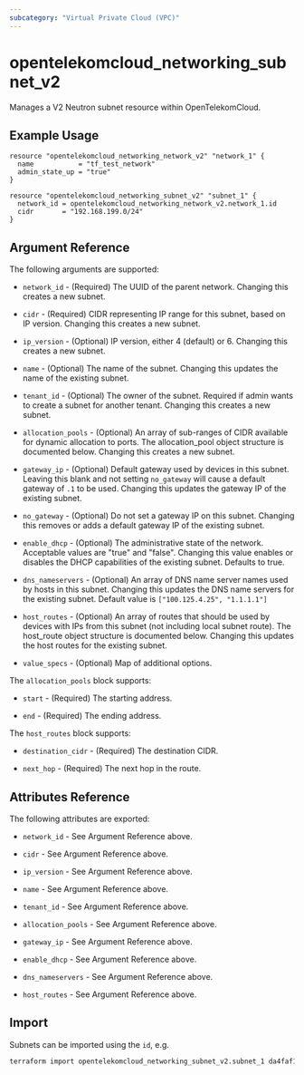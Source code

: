 ```yaml
---
subcategory: "Virtual Private Cloud (VPC)"
---
```


# opentelekomcloud_networking_subnet_v2

Manages a V2 Neutron subnet resource within OpenTelekomCloud.

## Example Usage

```hcl
resource "opentelekomcloud_networking_network_v2" "network_1" {
  name           = "tf_test_network"
  admin_state_up = "true"
}

resource "opentelekomcloud_networking_subnet_v2" "subnet_1" {
  network_id = opentelekomcloud_networking_network_v2.network_1.id
  cidr       = "192.168.199.0/24"
}
```

## Argument Reference

The following arguments are supported:

* `network_id` - (Required) The UUID of the parent network. Changing this
  creates a new subnet.

* `cidr` - (Required) CIDR representing IP range for this subnet, based on IP
  version. Changing this creates a new subnet.

* `ip_version` - (Optional) IP version, either 4 (default) or 6. Changing this creates a
  new subnet.

* `name` - (Optional) The name of the subnet. Changing this updates the name of
  the existing subnet.

* `tenant_id` - (Optional) The owner of the subnet. Required if admin wants to
  create a subnet for another tenant. Changing this creates a new subnet.

* `allocation_pools` - (Optional) An array of sub-ranges of CIDR available for
  dynamic allocation to ports. The allocation_pool object structure is
  documented below. Changing this creates a new subnet.

* `gateway_ip` - (Optional)  Default gateway used by devices in this subnet.
  Leaving this blank and not setting `no_gateway` will cause a default
  gateway of `.1` to be used. Changing this updates the gateway IP of the
  existing subnet.

* `no_gateway` - (Optional) Do not set a gateway IP on this subnet. Changing
  this removes or adds a default gateway IP of the existing subnet.

* `enable_dhcp` - (Optional) The administrative state of the network.
  Acceptable values are "true" and "false". Changing this value enables or
  disables the DHCP capabilities of the existing subnet. Defaults to true.

* `dns_nameservers` - (Optional) An array of DNS name server names used by hosts
  in this subnet. Changing this updates the DNS name servers for the existing
  subnet. Default value is `["100.125.4.25", "1.1.1.1"]`

* `host_routes` - (Optional) An array of routes that should be used by devices
  with IPs from this subnet (not including local subnet route). The host_route
  object structure is documented below. Changing this updates the host routes
  for the existing subnet.

* `value_specs` - (Optional) Map of additional options.

The `allocation_pools` block supports:

* `start` - (Required) The starting address.

* `end` - (Required) The ending address.

The `host_routes` block supports:

* `destination_cidr` - (Required) The destination CIDR.

* `next_hop` - (Required) The next hop in the route.

## Attributes Reference

The following attributes are exported:

* `network_id` - See Argument Reference above.

* `cidr` - See Argument Reference above.

* `ip_version` - See Argument Reference above.

* `name` - See Argument Reference above.

* `tenant_id` - See Argument Reference above.

* `allocation_pools` - See Argument Reference above.

* `gateway_ip` - See Argument Reference above.

* `enable_dhcp` - See Argument Reference above.

* `dns_nameservers` - See Argument Reference above.

* `host_routes` - See Argument Reference above.

## Import

Subnets can be imported using the `id`, e.g.

```sh
terraform import opentelekomcloud_networking_subnet_v2.subnet_1 da4faf16-5546-41e4-8330-4d0002b74048
```
